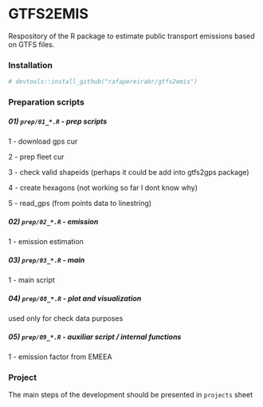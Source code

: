 
<!-- README.md is generated from README.Rmd. Please edit that file -->

# GTFS2EMIS

Respository of the R package to estimate public transport emissions
based on GTFS files.

### Installation

``` r
# devtools::install_github("rafapereirabr/gtfs2emis")
```

### Preparation scripts

##### 01\) `prep/01_*.R` - prep scripts

1 - download gps cur

2 - prep fleet cur

3 - check valid shapeids (perhaps it could be add into gtfs2gps package)

4 - create hexagons (not working so far I dont know why)

5 - read\_gps (from points data to linestring)

##### 02\) `prep/02_*.R` - emission

1 - emission estimation

##### 03\) `prep/03_*.R` - main

1 - main script

##### 04\) `prep/08_*.R` - plot and visualization

used only for check data purposes

##### 05\) `prep/09_*.R` - auxiliar script / internal functions

1 - emission factor from EMEEA

### Project

The main steps of the development should be presented in `projects`
sheet
